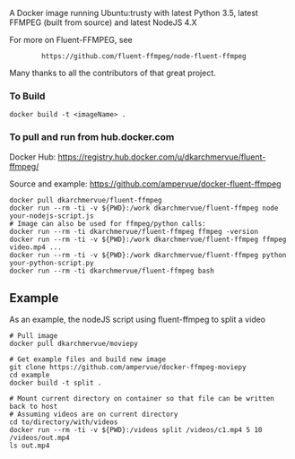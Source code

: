 
A Docker image running Ubuntu:trusty with latest Python 3.5, latest FFMPEG (built from source)
and latest NodeJS 4.X

For more on Fluent-FFMPEG, see 

            https://github.com/fluent-ffmpeg/node-fluent-ffmpeg

Many thanks to all the contributors of that great project.

### To Build

~~~~
docker build -t <imageName> .
~~~~

### To pull and run from hub.docker.com

Docker Hub: https://registry.hub.docker.com/u/dkarchmervue/fluent-ffmpeg/

Source and example: https://github.com/ampervue/docker-fluent-ffmpeg

~~~~
docker pull dkarchmervue/fluent-ffmpeg
docker run --rm -ti -v ${PWD}:/work dkarchmervue/fluent-ffmpeg node your-nodejs-script.js
# Image can also be used for ffmpeg/python calls:
docker run --rm -ti dkarchmervue/fluent-ffmpeg ffmpeg -version
docker run --rm -ti -v ${PWD}:/work dkarchmervue/fluent-ffmpeg ffmpeg video.mp4 ...
docker run --rm -ti -v ${PWD}:/work dkarchmervue/fluent-ffmpeg python your-python-script.py
docker run --rm -ti dkarchmervue/fluent-ffmpeg bash
~~~~

## Example

As an example, the nodeJS script using fluent-ffmpeg
to split a video

~~~~
# Pull image
docker pull dkarchmervue/moviepy

# Get example files and build new image
git clone https://github.com/ampervue/docker-ffmpeg-moviepy
cd example
docker build -t split .

# Mount current directory on container so that file can be written back to host
# Assuming videos are on current directory
cd to/directory/with/videos
docker run --rm -ti -v ${PWD}:/videos split /videos/c1.mp4 5 10 /videos/out.mp4
ls out.mp4
~~~~